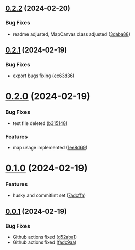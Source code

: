 ## [0.2.2](https://github.com/PMFrancisco/virtual-tabletop-library/compare/v0.2.1...v0.2.2) (2024-02-20)


### Bug Fixes

* readme adjusted, MapCanvas class adjusted ([3daba88](https://github.com/PMFrancisco/virtual-tabletop-library/commit/3daba889df7cbaa2c508a44f94a40ff1e66609bf))



## [0.2.1](https://github.com/PMFrancisco/virtual-tabletop-library/compare/v0.2.0...v0.2.1) (2024-02-19)


### Bug Fixes

* export bugs fixing ([ec63d36](https://github.com/PMFrancisco/virtual-tabletop-library/commit/ec63d361fd770273e9b9056fe4a03b6187a822c1))



# [0.2.0](https://github.com/PMFrancisco/virtual-tabletop-library/compare/v0.1.0...v0.2.0) (2024-02-19)


### Bug Fixes

* test file deleted ([b315148](https://github.com/PMFrancisco/virtual-tabletop-library/commit/b3151481277c400227784997525577f544403429))


### Features

* map usage implemented ([1ee8d69](https://github.com/PMFrancisco/virtual-tabletop-library/commit/1ee8d6942cab5919dcce2455aef91f413e3ea08b))



# [0.1.0](https://github.com/PMFrancisco/virtual-tabletop-library/compare/v0.0.1...v0.1.0) (2024-02-19)


### Features

* husky and commitlint set ([7adcffa](https://github.com/PMFrancisco/virtual-tabletop-library/commit/7adcffabf7ff01b1d310ed373fde07d2570df1a3))



## [0.0.1](https://github.com/PMFrancisco/virtual-tabletop-library/compare/fadc9aa8a94bb751dc833087f5267498042c6a2f...v0.0.1) (2024-02-19)


### Bug Fixes

* Github actions fixed ([d52aba1](https://github.com/PMFrancisco/virtual-tabletop-library/commit/d52aba183e18ee9230ced20fcaa8ec7bf34f3cd3))
* Github actions fixed ([fadc9aa](https://github.com/PMFrancisco/virtual-tabletop-library/commit/fadc9aa8a94bb751dc833087f5267498042c6a2f))



